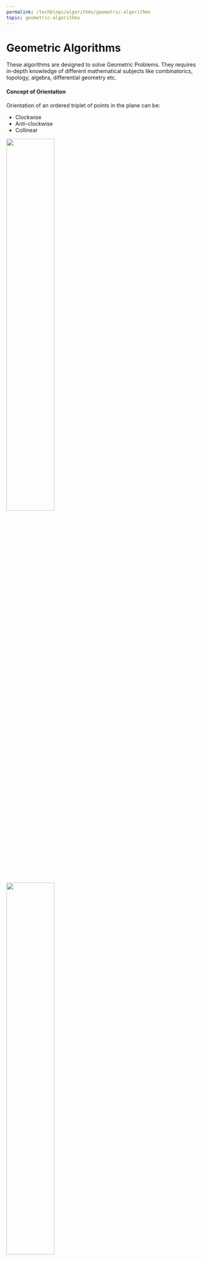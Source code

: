 ```yaml
---
permalink: /techblogs/algorithms/geometric-algorithms
topic: geometric-algorithms
---
```




# Geometric Algorithms

These algorithms are designed to solve Geometric Problems. They requires in-depth knowledge of different mathematical subjects like combinatorics, topology, algebra, differential geometry etc.

#### Concept of Orientation 

Orientation of an ordered triplet of points in the plane can be:

- Clockwise
- Anti-clockwise
- Collinear

<img src="assets/orientation.jpg" width="50%">

<br>



<img src="assets/orientation_formula.png" width="50%">



----

### Standard  Geometric Algorithm Problems

## 1. Check if  2  line  segements  intersect***

###### Problem:

Given two line segments (p1, q1) and (p2, q2), find if the given line segments intersect with each other.

> **Examples:**
>
> ***Input:*** &nbsp; **Line-1:** &nbsp; p1 = {1, 1},  q1 = {10, 1} &nbsp; **Line-2:** &nbsp; p1 = {1, 2},  q1 = {10, 2}
>
> ***Output:*** No
>
> 
>
> ***Input:*** &nbsp; **Line-1:** &nbsp; p1 = {10, 0},  q1 = {0, 10} &nbsp; **Line-2:** &nbsp; p1 = {0, 0},  q1 = {10, 10}
>
> ***Output:*** Yes
>
> 
>
> ***Input:*** &nbsp; **Line-1:** &nbsp; p1 = {-5, -5},  q1 = {0, 0} &nbsp; **Line-2:** &nbsp; p1 = {1, 1},  q1 = {10, 10}
>
> ***Output:*** No

#### Intersection of 2 line segments

Two segments (p1,q1) and (p2,q2) intersect if and only if one of the following two conditions is verified:

##### Case-1: General Case

- (p1, q1, p2) and (p1, q1, q2) have different orientations and
- (p2, q2, p1) and (p2, q2, q1) have different orientations.

<img src="assets/line_segments_intersection_case_1.png" width="65%">

##### Case-2: Special Case

- (p1, q1, p2), (p1, q1, q2), (p2, q2, p1), and (p2, q2, q1) are all collinear and
- the x-projections of (p1, q1) and (p2, q2) intersect
- the y-projections of (p1, q1) and (p2, q2) intersect

<img src="assets/line_segments_intersection_case_2.png" width="65%">



###### Implementation:

```python
def orientation(a, b, c):
    val = (b[1]-a[1])*(c[0]-b[0]) - (b[0]-a[0])*(c[1]-b[1])

    if val == 0:
        return 0
    elif val > 0:
        return 1
    else:
        return -1

      
def on_segment(a, b, c):
    if (b[0] <= max(a[0], c[0]) and b[0] >= min(a[0], c[0]) and
        b[1] <= max(a[1], c[1]) and b[1] >= min(a[1], c[1])): 
        return True 
  
    return False

  
def check_2_line_segments_intersection(line1, line2):
    p1 = line1[0]; q1 = line1[1]
    p2 = line2[0]; q2 = line2[1]

    # All 4 different orientation
    #   • p1, q1, p2 = o1 and p1, q1, q2 = o2 --> Should be different
    #   • p2, q2, p1 = o3 and p2, q2, q1 = o4 --> Should be different
    o1 = orientation(p1, q1, p2)
    o2 = orientation(p1, q1, q2)
    o3 = orientation(p2, q2, p1)
    o4 = orientation(p2, q2, q1)

    result = False

    ### General Case 
    if o1 != o2 and o3 != o4: 
        result = True

    ### Case-2: Special Cases 
    # p1, q1 and p2 are collinear and p2 lies on segment p1q1 
    if o1 == 0 and on_segment(p1, p2, q1):
        result = True
  
    # p1, q1 and q2 are collinear and q2 lies on segment p1q1 
    if o2 == 0 and on_segment(p1, q2, q1):
        result = True
  
    # p2, q2 and p1 are collinear and p1 lies on segment p2q2 
    if o3 == 0 and on_segment(p2, p1, q2):
        result = True
  
    # p2, q2 and q1 are collinear and q1 lies on segment p2q2 
    if o4 == 0 and on_segment(p2, q1, q2):
        result = True
    
    if(result):
        print("Yes")
    else:
        print("No")




print("Example-1: check_2_line_segments_intersection([(1,1), (10,1)], [(1,2), (10,2)])")
check_2_line_segments_intersection([(1,1), (10,1)], [(1,2), (10,2)])

print("\nExample-2: check_2_line_segments_intersection([(10,0), (0,10)], [(0,0), (10,10)])")
check_2_line_segments_intersection([(10,0), (0,10)], [(0,0), (10,10)])

print("\nExample-3: check_2_line_segments_intersection([(-5,-5), (0,0)], [(1,1), (10,10)])")
check_2_line_segments_intersection([(-5,-5), (0,0)], [(1,1), (10,10)])
```

**Output:**

![](assets/line_segment_intersection.png)



###### Complexity:

- **Time: O(1)**
- **Auxilliary Space: O(1)**

<br>

<br>

## 2. Check if  Point lies inside triangle

###### Problem:

Given three corner points of a triangle, and one more point P. Check if the p lies inside the triangle.

<img src="assets/point_lies_inside_triangle.png" width="55%">

###### Approach: Simple

- Get the area of ∆ABC and check if it equals ∆PAB + ∆PAC + ∆PBC.
- If they equal then point P lies inside the triangle.

###### Implementation:

```python
def triangle_area(x1, y1, x2, y2, x3, y3):
   return abs(0.5*(x1*(y2-y3) + x2*(y3-y1)+ x3*(y1-y2))) 


def point_lies_inside_triangle(x1, y1, x2, y2, x3, y3, x, y):
    # Calculate Areas
    area_ABC = triangle_area(x1, y1, x2, y2, x3, y3)
    area_PAB = triangle_area(x, y, x1, y1, x2, y2)
    area_PAC = triangle_area(x, y, x1, y1, x3, y3)
    area_PBC = triangle_area(x, y, x2, y2, x3, y3)

    if(area_ABC == area_PAB + area_PAC + area_PBC):
        print("Inside")
    else:
        print("Outside")



print("Example-1: point_lies_inside_triangle(0, 0, 10, 30, 20, 0, 10, 15)")
point_lies_inside_triangle(0, 0, 10, 30, 20, 0, 10, 15)

print("\nExample-2: point_lies_inside_triangle(0, 0, 10, 30, 20, 0, 18, 25)")
point_lies_inside_triangle(0, 0, 10, 30, 20, 0, 15, 25)
```

**Output:**

![point_inside_triangle_output](assets/point_inside_triangle_output.png)

###### Complexity:

- **Time: O(1)**
- **Auxilliary Space: O(1)**

<br>

<br>

## 3. Check if 4 Points form Square***

###### Problem:

Given coordinates of four points in a plane, find if the four points form a square or not.

<img src="assets/check_square_4_points.png" width="50%">

###### Approach:

- Pick any point and calculate its distance from the rest of the points. Let the picked point be ‘p’. 
- To form a square, the distance of two points must be the same from ‘p’, let this distance be d.
- The distance from third point must be equal to **√2d**. Let this point with different distance be ‘q’.
- The above condition is not good enough as the point with different distance can be on the other side.
- Check that q is at the same distance from 2 other points and this distance is the same as d.

###### Implementation:

```python
def square_distance(a, b):
    return (b[0]-a[0])*(b[0]-a[0]) + (b[1]-a[1])*(b[1]-a[1])


def check_square(p1, p2, p3, p4):
    is_square = False

    ## Calculate distances from p1
    d2 = square_distance(p1, p2) # from p1 to p2 
    d3 = square_distance(p1, p3) # from p1 to p3 
    d4 = square_distance(p1, p4) # from p1 to p4 
  
    # If lengths of (p1, p2) and (p1, p3) are same, then following conditions must meet to form a square:
    #   • 1) Square of length of (p1, p4) is same as twice the square of (p1, p2) 
    #   • 2) Square of length of (p2, p3) is same as twice the square of (p2, p4) 
  
    if (d2 == d3 and 2*d2 == d4 and 2*square_distance(p2, p4) == square_distance(p2, p3)):
        is_square = True
  
    # Cases similar to above case
    if (d3 == d4 and 2*d3 == d2 and 2*square_distance(p3, p2) == square_distance(p3, p4)):
        is_square = True

    if (d2 == d4 and 2*d2 == d3 and 2*square_distance(p2, p3) == square_distance(p2, p4)):
        is_square = True
  
    if(is_square):
        print("Square")
    else:
        print("Not Square")


print("Example-1: check_square((20, 10), (10, 20), (20, 20), (10, 10))")
check_square((20, 10), (10, 20), (20, 20), (10, 10))

print("\nExample-2: check_square((20, 10), (10, 20), (20, 20), (10, 20))")
check_square((20, 10), (10, 20), (20, 20), (10, 20))
```

**Output:**

![](assets/check_square_output.png)

###### Complexity:

- **Time: O(1)**
- **Auxilliary Space: O(1)**

<br>

<br>

## 4. Check  if  Point  lies  inside  Polygon***

###### Problem:

Given a polygon and a point p, check if p lies inside the polygon or not.

The points lying on the border are considered inside.

<img src="assets/point_inside_polygon.png" width="55%">

###### Approach:

- Draw a horizontal line to the right of each point and extend it to infinity.
- Count the number of times the line intersects with polygon edges.
- A point is inside the polygon if either count of intersections is odd or point lies on an edge of polygon.
- If none of the conditions is true, then point lies outside.

<img src="assets/check_point_inside_polygon_approach.png" width="40%">

##### Handling cases such as of point b

- **Note:** We need to return true if the point lies on the line or same as one of the vertices of the given polygon.
- To handle this, after checking if the line from **'p' to extreme** intersects:
    - Check whether **'p' is collinear** with vertices of current line of polygon. 
    - If it is collinear, then we check if the point 'p' lies on current side of polygon, if it lies, we return true, else false.

###### Implementation:

```python
import sys


def orientation(a, b, c):
    val = (b[1]-a[1])*(c[0]-b[0]) - (b[0]-a[0])*(c[1]-b[1])

    if val == 0:
        return 0
    elif val > 0:
        return 1
    else:
        return -1


def on_segment(a, b, c):
    if (b[0] <= max(a[0], c[0]) and b[0] >= min(a[0], c[0]) and
        b[1] <= max(a[1], c[1]) and b[1] >= min(a[1], c[1])): 
        return True 
  
    return False


def check_2_line_segments_intersection(line1, line2):
    p1 = line1[0]; q1 = line1[1]
    p2 = line2[0]; q2 = line2[1]

    # All 4 different orientation
    #   • p1, q1, p2 = o1 and p1, q1, q2 = o2 --> Should be different
    #   • p2, q2, p1 = o3 and p2, q2, q1 = o4 --> Should be different
    o1 = orientation(p1, q1, p2)
    o2 = orientation(p1, q1, q2)
    o3 = orientation(p2, q2, p1)
    o4 = orientation(p2, q2, q1)

    result = False

    ### General Case 
    if o1 != o2 and o3 != o4: 
        result = True

    ### Case-2: Special Cases 
    # p1, q1 and p2 are collinear and p2 lies on segment p1q1 
    if o1 == 0 and on_segment(p1, p2, q1):
        result = True
  
    # p1, q1 and q2 are collinear and q2 lies on segment p1q1 
    if o2 == 0 and on_segment(p1, q2, q1):
        result = True
  
    # p2, q2 and p1 are collinear and p1 lies on segment p2q2 
    if o3 == 0 and on_segment(p2, p1, q2):
        result = True
  
    # p2, q2 and q1 are collinear and q1 lies on segment p2q2 
    if o4 == 0 and on_segment(p2, q1, q2):
        result = True
    
    return result


def check_point_inside_polygon(polygon, p):
    n = len(polygon)
    # Not a polynomial
    if n < 3:
        print("Outside")
        return
    
    # Extreme point will have x as "infinity" and y same as point p
    extreme = (sys.maxsize, p[1])

    # Count for counting intersections
    count = 0

    result = False
    for i in range(n):
        current_vertex = polygon[i]
        next_vertex = polygon[(i+1)%n]

        # Check if the line segment from 'p' to 'extreme' intersects 
        # with the line segment polygon's current_vertex to next_vertex
        if check_2_line_segments_intersection((current_vertex,next_vertex), (p,extreme)):
            # If the point 'p' is collinear with line segment current_vertex---next_vertex
            # Check if it lies on segment return true if it lies, otherwise false
            if (orientation(current_vertex, p, next_vertex) == 0) :
                result = on_segment(current_vertex, p, next_vertex)
                count = 0
                break
            
            count += 1
    
    if(result or count%2 == 1):
        print("Inside")
    else:
        print("Outside")



polygon1 = [(0, 0), (10, 0), (10, 10), (0, 10)]
polygon2 = [(0, 0), (5, 5), (5, 0)]
print("Example-1: check_point_inside_polygon(polygon1, (20, 20))")
check_point_inside_polygon(polygon1, (20, 20))

print("\nExample-2: check_point_inside_polygon(polygon1, (5, 5))")
check_point_inside_polygon(polygon1, (5, 5))

print("\nExample-3: check_point_inside_polygon(polygon1, (-1, 10))")
check_point_inside_polygon(polygon1, (-1, 10))

print("\nExample-4: check_point_inside_polygon(polygon2, (3, 3))")
check_point_inside_polygon(polygon2, (3, 3))

print("\nExample-5: check_point_inside_polygon(polygon2, (5, 1))")
check_point_inside_polygon(polygon2, (5, 1))

print("\nExample-6: check_point_inside_polygon(polygon2, (8, 1))")
check_point_inside_polygon(polygon2, (8, 1))
```

**Output:**

![](assets/point_lies_inside_polygon_output.png)

###### Complexity:

- **Time: O(n)** : Size of polygon is n.
- **Auxilliary Space: O(1)**





<br>

<br>

------

<a href="mathematical-algorithms" class="prev-button">&larr; Previous: Mathematical Algorithms</a>    

<a href="randomized-algorithms" class="next-button">Next: Randomized Algorithms &rarr;</a>

